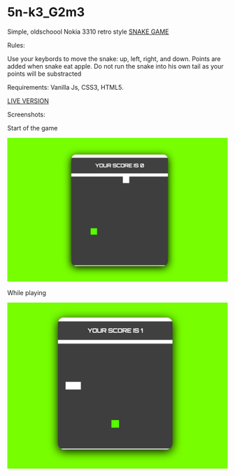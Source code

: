 # 5n-k3_G2m3


Simple, oldschoool Nokia 3310 retro style [SNAKE GAME](https://en.wikipedia.org/wiki/Snake_(video_game_genre))

Rules:

Use your keybords to move the snake: up, left, right, and down. Points are added when snake eat apple. Do not run the snake into his own tail as your points will be substracted

Requirements: Vanilla Js, CSS3, HTML5.

[LIVE VERSION](https://mtxwl.github.io/5n-k3_G2m3/PageSnake/)

Screenshots:

Start of the game

![game start](https://github.com/MTrawinska/Snake-game-app/blob/master/img/1.png)

While playing

![game start](https://github.com/MTrawinska/Snake-game-app/blob/master/img/2.png)
